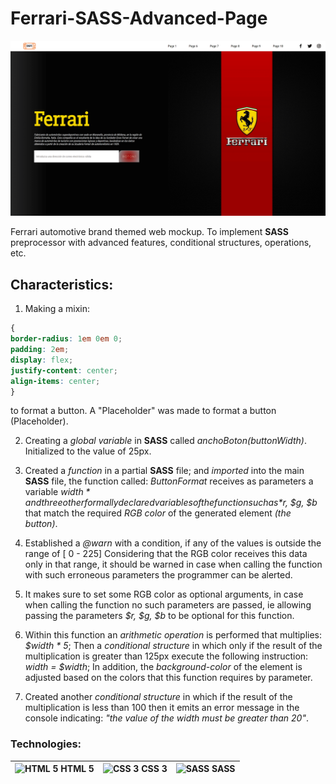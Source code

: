 # Ferrari-SASS-Advanced-Page

![Ferrari-SASS-Advanced-Page](./IMG/forREADME/p8-card.png "Ferrari-SASS-Advanced-Page")

Ferrari automotive brand themed web mockup. To implement **SASS** preprocessor with advanced features, conditional structures, operations, etc.

## Characteristics:

1. Making a mixin: 
```CSS
{
border-radius: 1em 0em 0;
padding: 2em;
display: flex;
justify-content: center;
align-items: center; 
}
```
to format a button. A "Placeholder" was made to format a button (Placeholder).

2. Creating a *global variable* in **SASS** called *anchoBoton(buttonWidth)*. Initialized to the value of 25px.

3. Created a *function* in a partial **SASS** file; and *imported* into the main **SASS** file, the function called: *ButtonFormat* receives as parameters a variable *$width* and three other formally declared variables of the function such as *$r, $g, $b* that match the required *RGB color* of the generated element *(the button)*.

4. Established a *@warn* with a condition, if any of the values is outside the range of [ 0 - 225] Considering that the RGB color receives this data only in that range, it should be warned in case when calling the function with such erroneous parameters the programmer can be alerted.

5. It makes sure to set some RGB color as optional arguments, in case when calling the function no such parameters are passed, ie allowing passing the parameters *$r, $g, $b* to be optional for this function.

6. Within this function an *arithmetic operation* is performed that multiplies: *$width * 5*; Then a *conditional structure* in which only if the result of the multiplication is greater than 125px execute the following instruction: *width = $width*; In addition, the *background-color* of the element is adjusted based on the colors that this function requires by parameter.

7. Created another *conditional structure* in which if the result of the multiplication is less than 100 then it emits an error message in the console indicating: *"the value of the width must be greater than 20"*.

### Technologies:
                    
| ![HTML 5](https://i.imgur.com/QmbHEsR.png "HTML 5") HTML 5 | ![CSS 3](https://i.imgur.com/O6lJ8iB.png "CSS 3") CSS 3 | ![SASS](https://i.imgur.com/VQyrdlo.png "SASS") SASS
| ------------- | ------------- | ------------- |